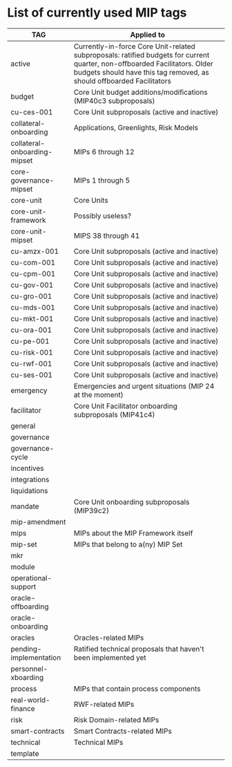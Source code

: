 # List of currently used MIP tags

| TAG | Applied to |
|-|-|
| active | Currently-in-force Core Unit-related subproposals: ratified budgets for current quarter, non-offboarded Facilitators. Older budgets should have this tag removed, as should offboarded Facilitators |
| budget | Core Unit budget additions/modifications (MIP40c3 subproposals) |
| cu-ces-001 | Core Unit subproposals (active and inactive) |
| collateral-onboarding | Applications, Greenlights, Risk Models |
| collateral-onboarding-mipset | MIPs 6 through 12 |
| core-governance-mipset | MIPs 1 through 5 |
| core-unit | Core Units |
| core-unit-framework | Possibly useless? |
| core-unit-mipset | MIPS 38 through 41 |
| cu-amzx-001 | Core Unit subproposals (active and inactive) |
| cu-com-001 | Core Unit subproposals (active and inactive) |
| cu-cpm-001 | Core Unit subproposals (active and inactive) |
| cu-gov-001 | Core Unit subproposals (active and inactive) |
| cu-gro-001 | Core Unit subproposals (active and inactive) |
| cu-mds-001 | Core Unit subproposals (active and inactive) |
| cu-mkt-001 | Core Unit subproposals (active and inactive) |
| cu-ora-001 | Core Unit subproposals (active and inactive) |
| cu-pe-001 | Core Unit subproposals (active and inactive) |
| cu-risk-001 | Core Unit subproposals (active and inactive) |
| cu-rwf-001 | Core Unit subproposals (active and inactive) |
| cu-ses-001 | Core Unit subproposals (active and inactive) |
| emergency | Emergencies and urgent situations (MIP 24 at the moment) |
| facilitator | Core Unit Facilitator onboarding subproposals (MIP41c4) |
| general |  |
| governance |  |
| governance-cycle |  |
| incentives |  |
| integrations |  |
| liquidations |  |
| mandate | Core Unit onboarding subproposals (MIP39c2) |
| mip-amendment |  |
| mips | MIPs about the MIP Framework itself |
| mip-set | MIPs that belong to a(ny) MIP Set |
| mkr |  |
| module |  |
| operational-support |  |
| oracle-offboarding |  |
| oracle-onboarding |  |
| oracles | Oracles-related MIPs |
| pending-implementation | Ratified technical proposals that haven't been implemented yet |
| personnel-xboarding |  |
| process | MIPs that contain process components |
| real-world-finance | RWF-related MIPs |
| risk | Risk Domain-related MIPs |
| smart-contracts | Smart Contracts-related MIPs |
| technical | Technical MIPs |
| template |  |